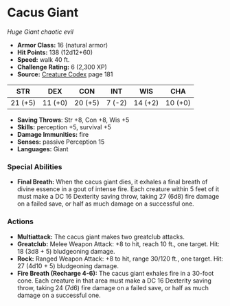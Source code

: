 # Cacus Giant

*Huge* *Giant* *chaotic evil*

- **Armor Class:** 16 (natural armor)
- **Hit Points:** 138 (12d12+60)
- **Speed:** walk 40 ft.
- **Challenge Rating:** 6 (2,300 XP)
- **Source:** [Creature Codex](https://koboldpress.com/kpstore/product/creature-codex-for-5th-edition-dnd) page 181

| STR | DEX | CON | INT | WIS | CHA |
| --- | --- | --- | --- | --- | --- |
| 21 (+5) | 11 (+0) | 20 (+5) | 7 (-2) | 14 (+2) | 10 (+0) |

- **Saving Throws**: Str +8, Con +8, Wis +5
- **Skills:** perception +5, survival +5
- **Damage Immunities:** fire
- **Senses:** passive Perception 15
- **Languages:** Giant

### Special Abilities

- **Final Breath:** When the cacus giant dies, it exhales a final breath of divine essence in a gout of intense fire. Each creature within 5 feet of it must make a DC 16 Dexterity saving throw, taking 27 (6d8) fire damage on a failed save, or half as much damage on a successful one.

### Actions

- **Multiattack:** The cacus giant makes two greatclub attacks.
- **Greatclub:** Melee Weapon Attack: +8 to hit, reach 10 ft., one target. Hit: 18 (3d8 + 5) bludgeoning damage.
- **Rock:** Ranged Weapon Attack: +8 to hit, range 30/120 ft., one target. Hit: 27 (4d10 + 5) bludgeoning damage.
- **Fire Breath (Recharge 4-6):** The cacus giant exhales fire in a 30-foot cone. Each creature in that area must make a DC 16 Dexterity saving throw, taking 24 (7d6) fire damage on a failed save, or half as much damage on a successful one.


